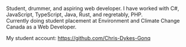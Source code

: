 Student, drummer, and aspiring web developer. I have worked with C#, JavaScript, TypeScript, Java, Rust, and regretably, PHP.\
Currently doing student placement at Environment and Climate Change Canada as a Web Developer.

My student account: https://github.com/Chris-Dykes-Gonq
